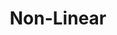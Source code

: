 ---
types: "word"

title: "Non-Linear"

categories: ['']

tags: ['Non', 'Linear']

arabic: ['لاخطي', 'غير خطي']

publishers: ['خوارزميات الذكاء الاصطناعي في تحليل النص العربي']

types: "word"

slug: ""
---